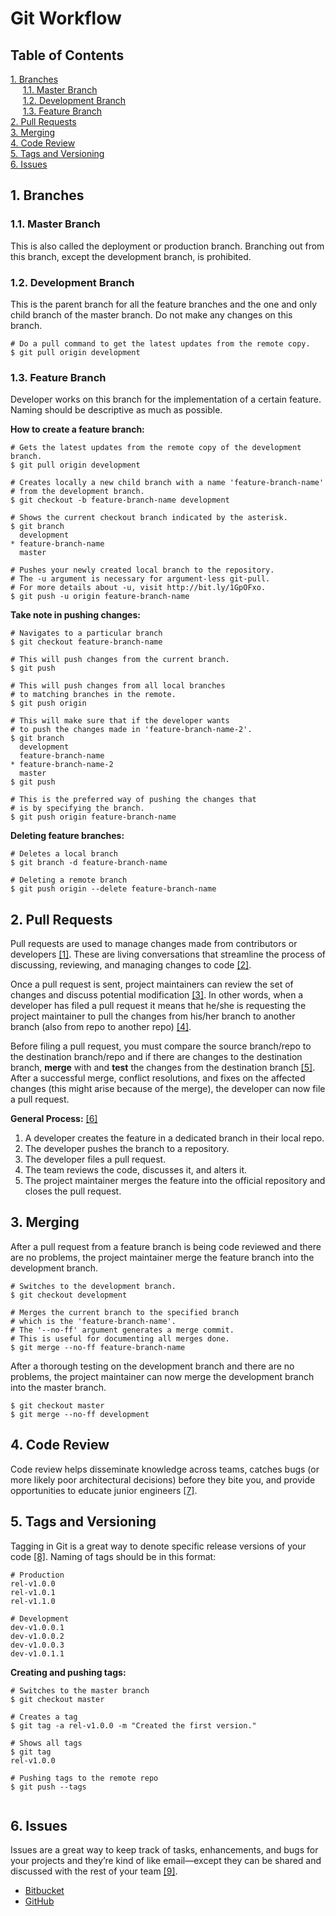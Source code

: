# Git Workflow  
## Table of Contents
[1. Branches](#branches)  
&nbsp;&nbsp;&nbsp;&nbsp;
[1.1. Master Branch](#master-branch)  
&nbsp;&nbsp;&nbsp;&nbsp;
[1.2. Development Branch](#development-branch)  
&nbsp;&nbsp;&nbsp;&nbsp;
[1.3. Feature Branch](#feature-branch)  
[2. Pull Requests](#pull-requests)  
[3. Merging](#merging)  
[4. Code Review](#code-review)  
[5. Tags and Versioning](#tags-and-versioning)  
[6. Issues](#issues)

<a id="branches"></a>
## 1. Branches

<a id="master-branch"></a>
### 1.1. Master Branch   
This is also called the deployment or production branch. Branching out from this branch, except the development branch, is prohibited.

<a id="development-branch"></a>
### 1.2. Development Branch
This is the parent branch for all the feature branches and the one and only child branch of the master branch. Do not make any changes on this branch.

```git
# Do a pull command to get the latest updates from the remote copy.
$ git pull origin development
```

<a id="feature-branch"></a>
### 1.3. Feature Branch
Developer works on this branch for the implementation of a certain feature. Naming should be descriptive as much as possible.

**How to create a feature branch:**

```git
# Gets the latest updates from the remote copy of the development branch. 
$ git pull origin development

# Creates locally a new child branch with a name 'feature-branch-name' 
# from the development branch.
$ git checkout -b feature-branch-name development

# Shows the current checkout branch indicated by the asterisk.
$ git branch
  development
* feature-branch-name
  master
  
# Pushes your newly created local branch to the repository.
# The -u argument is necessary for argument-less git-pull.
# For more details about -u, visit http://bit.ly/1GpOFxo.
$ git push -u origin feature-branch-name
```  

**Take note in pushing changes:**  

```git
# Navigates to a particular branch
$ git checkout feature-branch-name

# This will push changes from the current branch.
$ git push
```
```git
# This will push changes from all local branches 
# to matching branches in the remote.
$ git push origin
```
```git
# This will make sure that if the developer wants
# to push the changes made in 'feature-branch-name-2'.
$ git branch
  development
  feature-branch-name
* feature-branch-name-2
  master
$ git push 
```
```git
# This is the preferred way of pushing the changes that
# is by specifying the branch.
$ git push origin feature-branch-name
```

**Deleting feature branches:**

```git
# Deletes a local branch
$ git branch -d feature-branch-name

# Deleting a remote branch
$ git push origin --delete feature-branch-name
```

<a id="pull-requests"></a>
## 2. Pull Requests
Pull requests are used to manage changes made from contributors or developers [[1]](http://yangsu.github.io/pull-request-tutorial/). These are living conversations that streamline the process of discussing, reviewing, and managing changes to code [[2]](https://github.com/features).  
  
Once a pull request is sent, project maintainers can review the set of changes and discuss potential modification [[3]](https://help.github.com/articles/using-pull-requests/#article-platform-nav). In other words, when a developer has filed a pull request it means that he/she is requesting the project maintainer to pull the changes from his/her branch to another branch (also from repo to another repo) [[4]](https://www.atlassian.com/git/tutorials/making-a-pull-request).  
  
Before filing a pull request, you must compare the source branch/repo to the destination branch/repo and if there are changes to the destination branch, **merge** with and **test** the changes from the destination branch [[5]](https://confluence.atlassian.com/display/BITBUCKET/Work+with+pull+requests). After a successful merge, conflict resolutions, and fixes on the affected changes (this might arise because of the merge), the developer can now file a pull request.

**General Process:** [[6]](https://www.atlassian.com/git/tutorials/making-a-pull-request/how-it-works)    
>
1. A developer creates the feature in a dedicated branch in their local repo.  
2. The developer pushes the branch to a repository.  
3. The developer files a pull request.  
4. The team reviews the code, discusses it, and alters it.  
5. The project maintainer merges the feature into the official repository and closes the pull request.

<a id="merging"></a>
## 3. Merging
After a pull request from a feature branch is being code reviewed and there are no problems, the project maintainer merge the feature branch into the development branch.

```git
# Switches to the development branch.
$ git checkout development

# Merges the current branch to the specified branch
# which is the 'feature-branch-name'.
# The '--no-ff' argument generates a merge commit.
# This is useful for documenting all merges done.
$ git merge --no-ff feature-branch-name
```

After a thorough testing on the development branch and there are no problems, the project maintainer can now merge the development branch into the master branch.

```git
$ git checkout master
$ git merge --no-ff development
```

<a id="code-review"></a>
## 4. Code Review
Code review helps disseminate knowledge across teams, catches bugs (or more likely poor architectural decisions) before they bite you, and provide opportunities to educate junior engineers [[7]](http://justinlilly.com/misc/state_of_githubs_code_review.html).

<a id="tags"></a>
## 5. Tags and Versioning
Tagging in Git is a great way to denote specific release versions of your code [[8]](http://gitready.com/beginner/2009/02/03/tagging.html). Naming of tags should be in this format:

```git
# Production
rel-v1.0.0
rel-v1.0.1
rel-v1.1.0

# Development
dev-v1.0.0.1
dev-v1.0.0.2
dev-v1.0.0.3
dev-v1.0.1.1
```
**Creating and pushing tags:**

```git
# Switches to the master branch
$ git checkout master

# Creates a tag
$ git tag -a rel-v1.0.0 -m "Created the first version."

# Shows all tags
$ git tag
rel-v1.0.0

# Pushing tags to the remote repo
$ git push --tags
 
```

<a id="issues"></a>
## 6. Issues
Issues are a great way to keep track of tasks, enhancements, and bugs for your projects and they’re kind of like email—except they can be shared and discussed with the rest of your team [[9]](https://guides.github.com/features/issues/index.html).

* [Bitbucket](https://confluence.atlassian.com/display/BITBUCKET/Use+the+issue+tracker)  
* [GitHub](https://guides.github.com/features/issues/)
